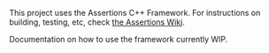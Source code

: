 This project uses the Assertions C++ Framework. For instructions on building, testing, etc, check [the Assertions Wiki](https://github.com/rockerbacon/assertions/wiki).

Documentation on how to use the framework currently WIP.
